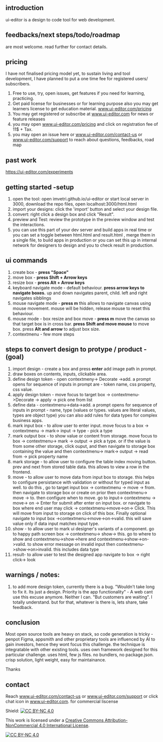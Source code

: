 
## introduction

ui-editor is a design to code tool for web development.


## feedbacks/next steps/todo/roadmap

are most welcome. read further for contact details.



## pricing

I have not finalised pricing model yet, to sustain living and tool development, I have planned to put a one time fee for registered users/ subscribers.

1. Free to use, try, open issues, get features if you need for learning, practicing.
2. Get paid license for businesses or for learning purpose also you may get learners license to get education material.  www.ui-editor.com/pricing 
3. You may get registered or subscribe at www.ui-editor.com for news or feature releases
4. you may open www.ui-editor.com/pricing and click on registration fee of 11$ + Tax. 
5. you may open an issue here or www.ui-editor.com/contact-us or www.ui-editor.com/support to reach about questions, feedbacks, road map

## past work 

https://ui-editor.com/experiments

## getting started -setup

1. open the tool: open imvetri.github.io/ui-editor or start local server in 3000, download the repo files, open localhost:3000/html.html
2. import your designs: click the 'import' button and select your design file.
3. convert: right click a design box and click "Result".
4. preview and Test: review the prototype in the preview window and test the interactions.
5. you can use this part of your dev server and build apps in real time or you can set a toggle between html.html and result.html , merge them in a single file, to build apps in production or you can set this up in internal network for designers to design and you to check result in production.

## ui commands

1. create box - **press "Space"**
2. move box - **press Shift + Arrow keys**
3. resize box - **press Alt + Arrow keys**
4. keyboard navigate mode - default behaviour. **press arrow keys to navigate boxes.** up and down navigates parent, child. left and right navigates sibblings
5. mouse navigate mode - **press m** this allows to navigate canvas using mouse movement. mouse will be hidden, release mouse to reset this behaviour.
6. mouse mode - box resize and box move - **press m** move the canvas so that target box is in cross bar. **press Shift and move mouse** to move box. press **Alt and arrow** to adjust box size.
7. contextmenu - few more steps

## steps to convert design to protype / product - (goal)

1. import design - create a box and press **enter** add image path in prompt.
2. draw boxes on contents, inputs, clickable area.
3. define design token - open contextmeny-> Decorate ->add. a prompt opens for sequence of inputs in prompt are - token name, css property, css value.
4. apply design token - move focus to target box -> contextmenu->Decorate -> apply -> pick one from list
5. define data - contextmenu->data->add. a prompt opens for sequence of inputs in prompt - name, type (values or types. values are literal values, types are object type) you can also add rules for data types for complex business apps.
6. mark input box - to allow user to enter input. move focus to a box -> contextmenu -> mark-> input -> type - pick a type
7. mark output box - to show value or content from storage. move focus to box -> contextmenu-> mark -> output -> pick a type. or if the value is from some other storage, click ouput, and then navigate to storage box containing the value and then contextmenu-> mark-> output -> read from -> pick property name
8. mark storage - to allow user to configure the table index moving button. prev and next from stored table data. this allows to view a row in the frontend.
9. move - to allow user to move data from input box to storage. this helps to configure persistance with validation or without for typed input as well. to do this , go to target input box -> contextmenu -> move -> from. then navigate to storage box or create on prior then contextmenu-> move -> to. then configure when to move. go to input-> contextmenu -> move-> on -> Enter for submit after enter on input box. or navigate to box where end user may click -> contextmenu->move->on-> Click. This will move from input to storage on click of this box. Finally optional navigate to input box ->contextmenu->move->on->valid. this will save value only if data input matches input type.
10. show - to allow user to mark ui designer's variants of a component. go to happy path screen box -> contextmenu-> show-> this. go to where to show and contextmenu->show->here and contextmenu->show->on->valid. to show error message on invalid input then contextmenu->show->on>invalid. this includes data type
11. result- to allow user to test the designed app navigate to box -> right click-> look

## warnings / notes: 

1. to add more design token, currently there is a bug. "Wouldn't take long to fix it. Its just a design. Priority is the app functionality" - A web cant use this excuse anymore. Neither I can. "But customers are waiting". I totally understand. but for that, whatever is there is, lets share, take feedback.


## conclusion

Most open source tools are heavy on stack, so code generation is tricky - penpot
Figma, appsmith and other proprietary tools are influenced by AI to gain investors, hence they wont focus this challenge.
the technique is integratable with other existing tools.
uses own framework designed for this particular challenge.
uses html, few js files. no bundlers, no package.json.
crisp solution, light weight, easy for maintainance.

Thanks

## contact

Reach www.ui-editor.com/contact-us or www.ui-editor.com/support or click chat icon in www.ui-editor.com. for commercial liscense

Shield: [![CC BY-NC 4.0][cc-by-nc-shield]][cc-by-nc]

This work is licensed under a
[Creative Commons Attribution-NonCommercial 4.0 International License][cc-by-nc].

[![CC BY-NC 4.0][cc-by-nc-image]][cc-by-nc]

[cc-by-nc]: https://creativecommons.org/licenses/by-nc/4.0/
[cc-by-nc-image]: https://licensebuttons.net/l/by-nc/4.0/88x31.png
[cc-by-nc-shield]: https://img.shields.io/badge/License-CC%20BY--NC%204.0-lightgrey.svg
